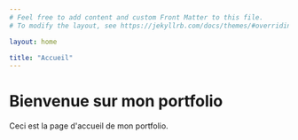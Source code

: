 ```yaml
---
# Feel free to add content and custom Front Matter to this file.
# To modify the layout, see https://jekyllrb.com/docs/themes/#overriding-theme-defaults

layout: home

title: "Accueil"
---
```

# Bienvenue sur mon portfolio
Ceci est la page d'accueil de mon portfolio.


